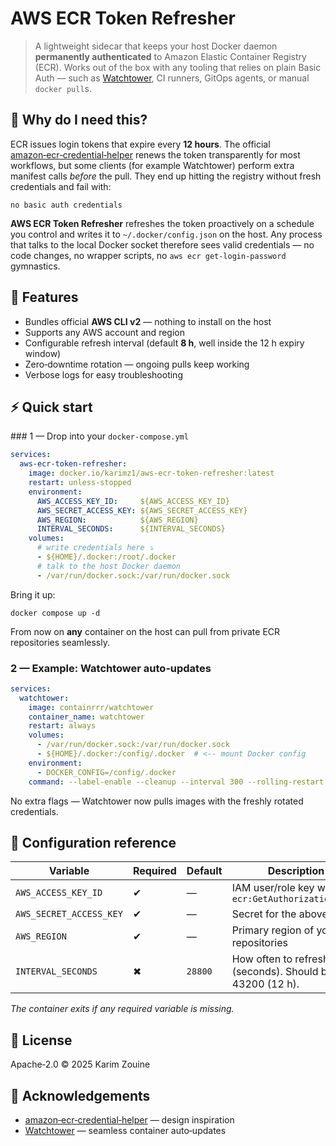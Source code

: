 # AWS ECR Token Refresher

> A lightweight sidecar that keeps your host Docker daemon **permanently authenticated** to Amazon Elastic Container Registry (ECR). Works out of the box with any tooling that relies on plain Basic Auth — such as [Watchtower](https://github.com/containrrr/watchtower), CI runners, GitOps agents, or manual `docker pull`s.

## 🚀 Why do I need this?

ECR issues login tokens that expire every **12 hours**. The official [amazon‑ecr‑credential‑helper](https://github.com/awslabs/amazon-ecr-credential-helper) renews the token transparently for most workflows, but some clients (for example Watchtower) perform extra manifest calls *before* the pull. They end up hitting the registry without fresh credentials and fail with:

```
no basic auth credentials
```

**AWS ECR Token Refresher** refreshes the token proactively on a schedule you control and writes it to `~/.docker/config.json` on the host. Any process that talks to the local Docker socket therefore sees valid credentials — no code changes, no wrapper scripts, no `aws ecr get-login-password` gymnastics.

## 🧰 Features

- Bundles official **AWS CLI v2** — nothing to install on the host
- Supports any AWS account and region
- Configurable refresh interval (default **8 h**, well inside the 12 h expiry window)
- Zero‑downtime rotation — ongoing pulls keep working
- Verbose logs for easy troubleshooting

## ⚡ Quick start

\### 1 — Drop into your `docker-compose.yml`

``` yml
services:
  aws-ecr-token-refresher:
    image: docker.io/karimz1/aws-ecr-token-refresher:latest
    restart: unless-stopped
    environment:
      AWS_ACCESS_KEY_ID:     ${AWS_ACCESS_KEY_ID}
      AWS_SECRET_ACCESS_KEY: ${AWS_SECRET_ACCESS_KEY}
      AWS_REGION:            ${AWS_REGION}
      INTERVAL_SECONDS:      ${INTERVAL_SECONDS}
    volumes:
      # write credentials here ⤵
      - ${HOME}/.docker:/root/.docker
      # talk to the host Docker daemon
      - /var/run/docker.sock:/var/run/docker.sock
```

Bring it up:

```
docker compose up -d
```

From now on **any** container on the host can pull from private ECR repositories seamlessly.

### 2 — Example: Watchtower auto‑updates

``` yml
services:
  watchtower:
    image: containrrr/watchtower
    container_name: watchtower
    restart: always
    volumes:
      - /var/run/docker.sock:/var/run/docker.sock
      - ${HOME}/.docker:/config/.docker  # <-- mount Docker config
    environment:
      - DOCKER_CONFIG=/config/.docker
    command: --label-enable --cleanup --interval 300 --rolling-restart
```

No extra flags — Watchtower now pulls images with the freshly rotated credentials.

## 🔧 Configuration reference

| Variable                | Required | Default | Description                                             |
| ----------------------- | -------- | ------- | ------------------------------------------------------- |
| `AWS_ACCESS_KEY_ID`     | ✔        | —       | IAM user/role key with `ecr:GetAuthorizationToken`      |
| `AWS_SECRET_ACCESS_KEY` | ✔        | —       | Secret for the above key                                |
| `AWS_REGION`            | ✔        | —       | Primary region of your ECR repositories                 |
| `INTERVAL_SECONDS`      | ✖        | `28800` | How often to refresh (seconds). Should be ≤ 43200 (12 h). |

*The container exits if any required variable is missing.*

## 📜 License

Apache‑2.0 © 2025 Karim Zouine

## 🤝 Acknowledgements

- [amazon‑ecr‑credential‑helper](https://github.com/awslabs/amazon-ecr-credential-helper) — design inspiration
- [Watchtower](https://github.com/containrrr/watchtower) — seamless container auto‑updates